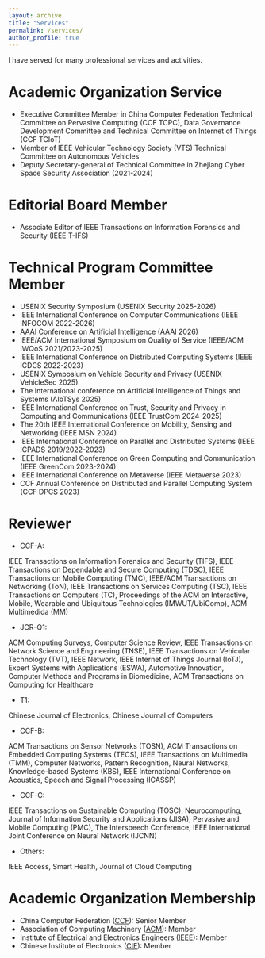 ```yaml
---
layout: archive
title: "Services"
permalink: /services/
author_profile: true
---
```

I have served for many professional services and activities.

Academic Organization Service
======
* Executive Committee Member in China Computer Federation Technical Committee on Pervasive Computing (CCF TCPC), Data Governance Development Committee and Technical Committee on Internet of Things (CCF TCIoT)
* Member of IEEE Vehicular Technology Society (VTS) Technical Committee on Autonomous Vehicles
* Deputy Secretary-general of Technical Committee in Zhejiang Cyber Space Security Association (2021-2024)

Editorial Board Member
======
* Associate Editor of IEEE Transactions on Information Forensics and Security (IEEE T-IFS)

Technical Program Committee Member
======
* USENIX Security Symposium (USENIX Security 2025-2026)
* IEEE International Conference on Computer Communications (IEEE INFOCOM 2022-2026)
* AAAI Conference on Artificial Intelligence (AAAI 2026)
* IEEE/ACM International Symposium on Quality of Service (IEEE/ACM IWQoS 2021/2023-2025)
* IEEE International Conference on Distributed Computing Systems (IEEE ICDCS 2022-2023)
* USENIX Symposium on Vehicle Security and Privacy (USENIX VehicleSec 2025)
* The International conference on Artificial Intelligence of Things and Systems (AIoTSys 2025)
* IEEE International Conference on Trust, Security and Privacy in Computing and Communications (IEEE TrustCom 2024-2025)
* The 20th IEEE International Conference on Mobility, Sensing and Networking (IEEE MSN 2024)
* IEEE International Conference on Parallel and Distributed Systems (IEEE ICPADS 2019/2022-2023)
* IEEE International Conference on Green Computing and Communication (IEEE GreenCom 2023-2024)
* IEEE International Conference on Metaverse (IEEE Metaverse 2023)
* CCF Annual Conference on Distributed and Parallel Computing System (CCF DPCS 2023)

Reviewer
======
* CCF-A:

IEEE Transactions on Information Forensics and Security (TIFS), IEEE Transactions on Dependable and Secure Computing (TDSC), IEEE Transactions on Mobile Computing (TMC), IEEE/ACM Transactions on Networking (ToN), IEEE Transactions on Services Computing (TSC), IEEE Transactions on Computers (TC), Proceedings of the ACM on Interactive, Mobile, Wearable and Ubiquitous Technologies (IMWUT/UbiComp), ACM Multimedida (MM)

* JCR-Q1:

ACM Computing Surveys, Computer Science Review, IEEE Transactions on Network Science and Engineering (TNSE), IEEE Transactions on Vehicular Technology (TVT), IEEE Network, IEEE Internet of Things Journal (IoTJ), Expert Systems with Applications (ESWA), Automotive Innovation, Computer Methods and Programs in Biomedicine, ACM Transactions on Computing for Healthcare

* T1:

Chinese Journal of Electronics, Chinese Journal of Computers

* CCF-B:

ACM Transactions on Sensor Networks (TOSN), ACM Transactions on Embedded Computing Systems (TECS), IEEE Transactions on Multimedia (TMM), Computer Networks, Pattern Recognition, Neural Networks, Knowledge-based Systems (KBS), IEEE International Conference on Acoustics, Speech and Signal Processing (ICASSP)

* CCF-C:

IEEE Transactions on Sustainable Computing (TOSC), Neurocomputing, Journal of Information Security and Applications (JISA), Pervasive and Mobile Computing (PMC), The Interspeech Conference, IEEE International Joint Conference on Neural Network (IJCNN)

* Others:

IEEE Access, Smart Health, Journal of Cloud Computing

Academic Organization Membership
======
* China Computer Federation ([CCF](https://www.ccf.org.cn/)): Senior Member
* Association of Computing Machinery ([ACM](https://www.acm.org/)): Member
* Institute of Electrical and Electronics Engineers ([IEEE](https://www.ieee.org)): Member
* Chinese Institute of Electronics ([CIE](https://www.cie.org.cn/)): Member